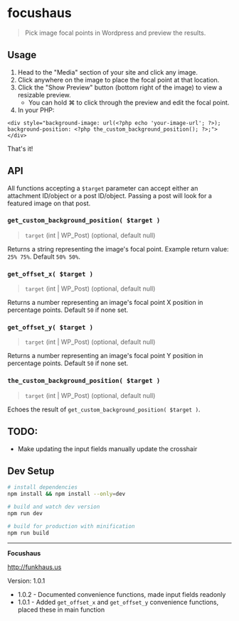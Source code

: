# focushaus

> Pick image focal points in Wordpress and preview the results.

## Usage
1. Head to the "Media" section of your site and click any image.
1. Click anywhere on the image to place the focal point at that location.
1. Click the "Show Preview" button (bottom right of the image) to view a resizable preview.
    * You can hold ⌘ to click through the preview and edit the focal point.
1. In your PHP:

```
<div style="background-image: url(<?php echo 'your-image-url'; ?>); background-position: <?php the_custom_background_position(); ?>;"></div>

```

That's it!

## API

All functions accepting a `$target` parameter can accept either an attachment ID/object or a post ID/object. Passing a post  will look for a featured image on that post.

### `get_custom_background_position( $target )`

> `target` (int | WP_Post) (optional, default null)

Returns a string representing the image's focal point. Example return value: `25% 75%`. Default `50% 50%`.

### `get_offset_x( $target )`

> `target` (int | WP_Post) (optional, default null)

Returns a number representing an image's focal point X position in percentage points. Default `50` if none set.

### `get_offset_y( $target )`

> `target` (int | WP_Post) (optional, default null)

Returns a number representing an image's focal point Y position in percentage points. Default `50` if none set.

### `the_custom_background_position( $target )`

> `target` (int | WP_Post) (optional, default null)

Echoes the result of `get_custom_background_position( $target )`.

## TODO:
* Make updating the input fields manually update the crosshair

## Dev Setup

``` bash
# install dependencies
npm install && npm install --only=dev

# build and watch dev version
npm run dev

# build for production with minification
npm run build
```

--------

__Focushaus__

http://funkhaus.us

Version: 1.0.1

* 1.0.2 - Documented convenience functions, made input fields readonly
* 1.0.1 - Added `get_offset_x` and `get_offset_y` convenience functions, placed these in main function

